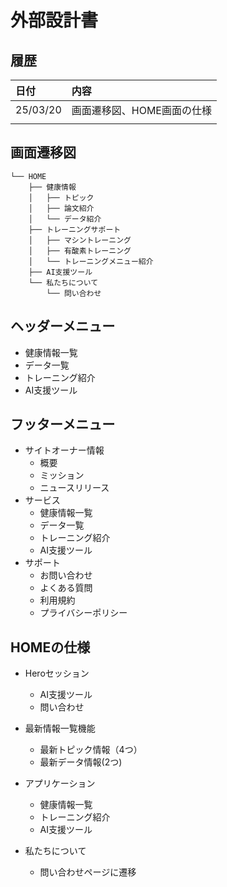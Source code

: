 # 外部設計書

## 履歴

|日付|内容|
|:----|:----|
|25/03/20|画面遷移図、HOME画面の仕様|
|||

## 画面遷移図

```
└── HOME
    ├── 健康情報
    │   ├── トピック
    │   ├── 論文紹介
    │   └── データ紹介
    ├── トレーニングサポート
    │   ├── マシントレーニング
    │   ├── 有酸素トレーニング
    │   └── トレーニングメニュー紹介
    ├── AI支援ツール
    └── 私たちについて
        └── 問い合わせ
```

## ヘッダーメニュー
- 健康情報一覧
- データ一覧
- トレーニング紹介
- AI支援ツール

## フッターメニュー
- サイトオーナー情報
  - 概要
  - ミッション
  - ニュースリリース
- サービス
  - 健康情報一覧
  - データ一覧
  - トレーニング紹介
  - AI支援ツール
- サポート
  - お問い合わせ
  - よくある質問
  - 利用規約
  - プライバシーポリシー

## HOMEの仕様

- Heroセッション
  - AI支援ツール
  - 問い合わせ

- 最新情報一覧機能
  - 最新トピック情報（4つ）
  - 最新データ情報(2つ)

- アプリケーション
  - 健康情報一覧
  - トレーニング紹介
  - AI支援ツール

- 私たちについて
  - 問い合わせページに遷移


